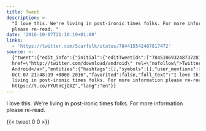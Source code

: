 ```yaml
---
title: Tweet
description: >-
  "I love this. We're living in post-ironic times folks. For more information
  please re-read. "
date: '2016-10-07T21:10:19+01:00'
links:
  - 'https://twitter.com/Scarfolk/status/784415542467817472'
source: >-
  {"tweet":{"edit_info":{"initial":{"editTweetIds":["784510693248737281"],"editableUntil":"2016-10-07T22:48:19.431Z","editsRemaining":"5","isEditEligible":true}},"retweeted":false,"source":"<a
  href=\"http://twitter.com/download/android\" rel=\"nofollow\">Twitter for
  Android</a>","entities":{"hashtags":[],"symbols":[],"user_mentions":[],"urls":[{"url":"https://t.co/FYUtnCjOXZ","expanded_url":"https://twitter.com/Scarfolk/status/784415542467817472","display_url":"twitter.com/Scarfolk/statu…","indices":["91","114"]}]},"display_text_range":["0","114"],"favorite_count":"0","id_str":"784510693248737281","truncated":false,"retweet_count":"0","id":"784510693248737281","possibly_sensitive":false,"created_at":"Fri
  Oct 07 21:48:19 +0000 2016","favorited":false,"full_text":"I love this. We're
  living in post-ironic times folks. For more information please re-read.
  https://t.co/FYUtnCjOXZ","lang":"en"}}
---
```

I love this. We're living in post-ironic times folks. For more information please re-read. 
    
{{< tweet 0 0 >}}
    
